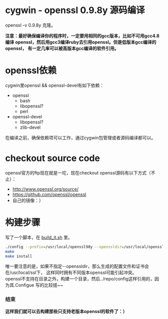 
# cygwin - openssl 0.9.8y 源码编译

openssl -v 0.9.8y 克隆。

**注意：最好确保编译你的程序时，一定要用相同的gcc版本，比如不可用gcc4.8编译**
**openssl，然后用gcc3编译ruby去引用openssl。但是低版本gcc编译的openssl，**
**有一定几率可以被高版本gcc编译的软件引用。**  

# openssl依赖
cygwin里openssl && openssl-devel有如下依赖：  
- openssl
  - bash
  - libopenssl?
  - perl
- openssl-devel
  - libopenssl?
  - zlib-devel  

在编译之前，确保依赖项可以工作，通过cygwin包管理或者源码编译都可以。

# checkout source code
openssl官方的ftp现在就是一坨，现在checkout openssl源码有以下方式（不止）：
- http://www.openssl.org/source/
- https://github.com/openssl/openssl
- 自己的镜像：）

# 构建步骤
写了一个脚本，在 [build_it.sh](build_it.sh) 里。  
```bash
./config --prefix=/usr/local/openssl98y --openssldir=/usr/local/openssl98y
make
make install
```
唯一要注意的是，如果不指定--openssldir，那么生成的配置文件和证书会在/usr/local/ssl下，
这样同时拥有不同版本openssl可能引起冲突。  
openssl不支持在目录之外，构建一个目录，然后../repo/config这样引用的，因为其.Configue
写的比较搓~~


### 结束
**这样我们就可以去构建那些只支持老版本openssl的软件了：）**
